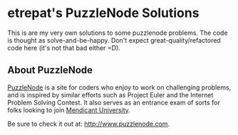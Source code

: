 # etrepat's PuzzleNode Solutions

This is are my very own solutions to some puzzlenode problems. The code is thought
as solve-and-be-happy. Don't expect great-quality/refactored code here (it's
not that bad either =D).

## About PuzzleNode

[PuzzleNode](http://www.puzzlenode.com) is a site for coders who enjoy to work
on challenging problems, and is inspired by similar efforts such as Project Euler
and the Internet Problem Solving Contest. It also serves as an entrance exam of
sorts for folks looking to join [Mendicant University](http://university.rubymendicant.com).

Be sure to check it out at: http://www.puzzlenode.com.

